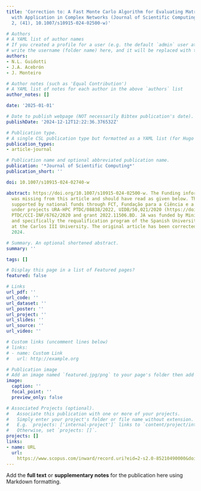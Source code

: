 ```yaml
---
title: 'Correction to: A Fast Monte Carlo Algorithm for Evaluating Matrix Functions
  with Application in Complex Networks (Journal of Scientific Computing, (2024), 99,
  2, (41), 10.1007/s10915-024-02500-w)'

# Authors
# A YAML list of author names
# If you created a profile for a user (e.g. the default `admin` user at `content/authors/admin/`), 
# write the username (folder name) here, and it will be replaced with their full name and linked to their profile.
authors:
- N.L. Guidotti
- J.A. Acebrón
- J. Monteiro

# Author notes (such as 'Equal Contribution')
# A YAML list of notes for each author in the above `authors` list
author_notes: []

date: '2025-01-01'

# Date to publish webpage (NOT necessarily Bibtex publication's date).
publishDate: '2024-12-12T12:22:36.376532Z'

# Publication type.
# A single CSL publication type but formatted as a YAML list (for Hugo requirements).
publication_types:
- article-journal

# Publication name and optional abbreviated publication name.
publication: '*Journal of Scientific Computing*'
publication_short: ''

doi: 10.1007/s10915-024-02740-w

abstract: https://doi.org/10.1007/s10915-024-02500-w. The Funding information “PTDC/CCI-INF/6762/2020”
  was missing from this article and should have read as given below. This work was
  supported by national funds through FCT, Fundação para a Ciência e a Tecnologia,
  under projects URA-HPC PTDC/08838/2022, UIDB/50,021/2020 (https://doi.org/10.54499/UIDB/50021/2020),
  PTDC/CCI-INF/6762/2020 and grant 2022.11506.BD. JA was funded by Ministerio de Universidades
  and specifically the requalification program of the Spanish University System 2021–2023
  at the Carlos III University. The original article has been corrected. © The Author(s)
  2024.

# Summary. An optional shortened abstract.
summary: ''

tags: []

# Display this page in a list of Featured pages?
featured: false

# Links
url_pdf: ''
url_code: ''
url_dataset: ''
url_poster: ''
url_project: ''
url_slides: ''
url_source: ''
url_video: ''

# Custom links (uncomment lines below)
# links:
# - name: Custom Link
#   url: http://example.org

# Publication image
# Add an image named `featured.jpg/png` to your page's folder then add a caption below.
image:
  caption: ''
  focal_point: ''
  preview_only: false

# Associated Projects (optional).
#   Associate this publication with one or more of your projects.
#   Simply enter your project's folder or file name without extension.
#   E.g. `projects: ['internal-project']` links to `content/project/internal-project/index.md`.
#   Otherwise, set `projects: []`.
projects: []
links:
- name: URL
  url: 
    https://www.scopus.com/inward/record.uri?eid=2-s2.0-85210490000&doi=10.1007%2fs10915-024-02740-w&partnerID=40&md5=315322fd7bef3df5ee9c127c9ea55938
---
```


Add the **full text** or **supplementary notes** for the publication here using Markdown formatting.
